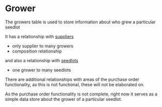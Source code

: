 # Grower

The growers table is used to store information about who grew a particular seedlot

It has a relationship with [suppliers](supplier.md)

- only supplier to many growers
- composition relationship

and also a relationship with [seedlots](seedlots.md)

- one grower to many seedlots

There are additional relationships with areas of the purchase order functionality, as this is not functional, these will not be elaborated on.

As the purchase order functionality is not complete, right now it serves as a simple data store about the grower of a particular seedlot.
